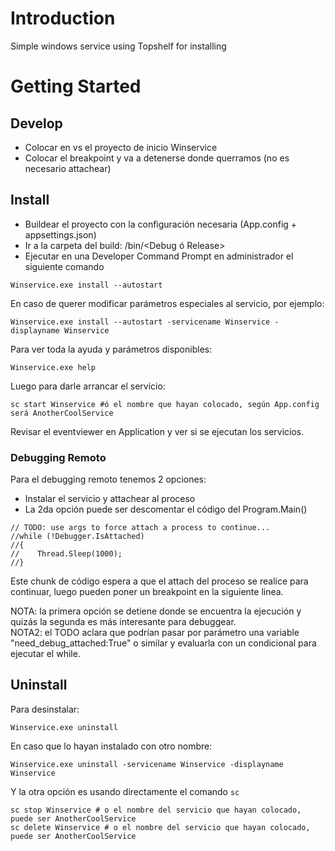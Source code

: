 # Introduction 
Simple windows service using Topshelf for installing

# Getting Started

## Develop
- Colocar en vs el proyecto de inicio Winservice
- Colocar el breakpoint y va a detenerse donde querramos (no es necesario attachear)

## Install
- Buildear el proyecto con la configuración necesaria (App.config + appsettings.json)
- Ir a la carpeta del build: /bin/<Debug ó Release>
- Ejecutar en una Developer Command Prompt en administrador el siguiente comando

```
Winservice.exe install --autostart
```

En caso de querer modificar parámetros especiales al servicio, por ejemplo: 
```
Winservice.exe install --autostart -servicename Winservice -displayname Winservice
```

Para ver toda la ayuda y  parámetros disponibles:
```
Winservice.exe help
```

Luego para darle arrancar el servicio: 
```
sc start Winservice #ó el nombre que hayan colocado, según App.config será AnotherCoolService 
```

Revisar el eventviewer en Application y ver si se ejecutan los servicios. 

### Debugging Remoto
Para el debugging remoto tenemos 2 opciones:

- Instalar el servicio y attachear al proceso
- La 2da opción puede ser descomentar el código del Program.Main()
```
// TODO: use args to force attach a process to continue...
//while (!Debugger.IsAttached)
//{
//    Thread.Sleep(1000);
//}
```

Este chunk de código espera a que el attach del proceso se realice para continuar, luego pueden poner un breakpoint en la siguiente linea. 

NOTA: la primera opción se detiene donde se encuentra la ejecución y quizás la segunda es más interesante para debuggear.  
NOTA2: el TODO aclara que podrían pasar por parámetro una variable "need_debug_attached:True" o similar  y evaluarla con un condicional para ejecutar el while. 

## Uninstall
Para desinstalar:
```
Winservice.exe uninstall 
```

En caso que lo hayan instalado con otro nombre: 
```
Winservice.exe uninstall -servicename Winservice -displayname Winservice

```

Y la otra opción es usando directamente el comando ```sc```
```
sc stop Winservice # o el nombre del servicio que hayan colocado, puede ser AnotherCoolService
sc delete Winservice # o el nombre del servicio que hayan colocado, puede ser AnotherCoolService
```
